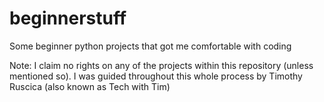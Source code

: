 # beginnerstuff
Some beginner python projects that got me comfortable with coding 


Note: I claim no rights on any of the projects within this repository (unless mentioned so). I was guided throughout this whole process by Timothy Ruscica (also known as Tech with Tim)
